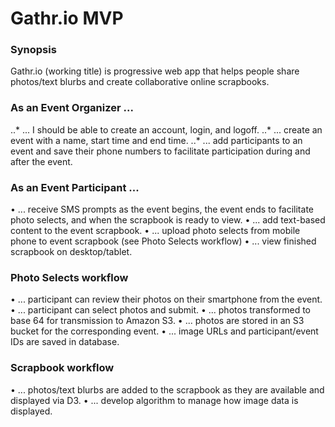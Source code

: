 # Gathr.io MVP

### Synopsis
Gathr.io (working title) is progressive web app that helps people share photos/text blurbs and create collaborative online scrapbooks.  

### As an Event Organizer ...
..* ... I should be able to create an account, login, and logoff. 
..* ... create an event with a name, start time and end time. 
..* ... add participants to an event and save their phone numbers to facilitate participation during and after the event. 

### As an Event Participant ... 
• ... receive SMS prompts as the event begins, the event ends to facilitate photo selects, and when the scrapbook is ready to view. 
• ... add text-based content to the event scrapbook.
• ... upload photo selects from mobile phone to event scrapbook (see Photo Selects workflow)
• ... view finished scrapbook on desktop/tablet.

### Photo Selects workflow
• ... participant can review their photos on their smartphone from the event.
• ... participant can select photos and submit.
• ... photos transformed to base 64 for transmission to Amazon S3.
• ... photos are stored in an S3 bucket for the corresponding event.
• ... image URLs and participant/event IDs are saved in database.

### Scrapbook workflow
• ... photos/text blurbs are added to the scrapbook as they are available and displayed via D3. 
• ... develop algorithm to manage how image data is displayed.
